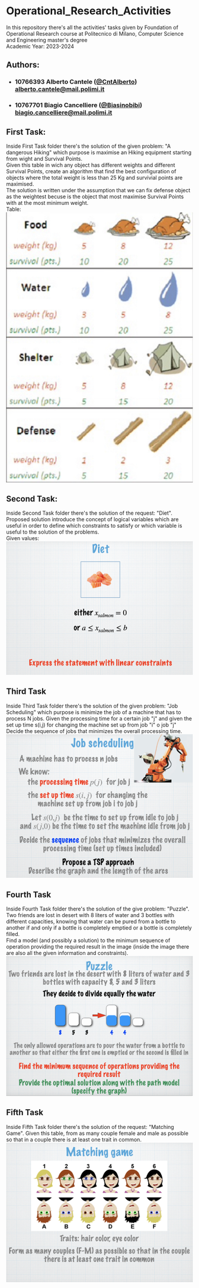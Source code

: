 # Operational_Research_Activities
In this repository there's all the activities' tasks given by Foundation of Operational Research course at Politecnico di Milano, Computer Science and Engineering master's degree <br>
Academic Year: 2023-2024 <br>
## Authors:
- ### 10766393    Alberto Cantele ([@CntAlberto](https://github.com/CntAlberto))<br>alberto.cantele@mail.polimi.it
- ### 10767701    Biagio Cancelliere ([@Biasinobibi](https://github.com/Biasinobibi))<br>biagio.cancelliere@mail.polimi.it

## First Task:
Inside First Task folder there's the solution of the given problem: "A dangerous Hiking" which purpose is maximise an Hiking equipment starting from wight and Survival Points. <br>
Given this table in wich any object has different weights and different Survival Points, create an algorithm that find the best configuration of objects where the total weight is less than 25 Kg and survivial points are maximised. <br>
The solution is written under the assumption that we can fix defense object as the weightest becuse is the object that most maximise Survival Points with at the most minimum weight. <br>
 Table: <br>
![Table:](https://github.com/CntAlberto/Operational_Research_Activities/blob/master/1%20-%20First%20Task/deliverables/First_Task.png)
<br>
## Second Task:
Inside Second Task folder there's the solution of the request: "Diet". <rb>
Proposed solution introduce the concept of logical variables which are useful in order to define which constraints to satisfy or which variable is useful to the solution of the problems. <br>
Given values: <br>
![Table:](https://github.com/CntAlberto/Operational_Research_Activities/blob/master/2%20-%20Second%20Task/SecondTaskIMG.png)
<br>
## Third Task
Inside Third Task folder there's the solution of the given problem: "Job Scheduling" which purpose is minimize the job of a machine that has to process N jobs.<rb>
Given the processing time for a certain job "j" and given the set up time s(i,j) for changing the machine set up from job "i" o job "j" Decide the sequence of jobs that minimizes the overall processing time. <br> 
![Table:](https://github.com/CntAlberto/Operational_Research_Activities/blob/master/3%20-%20Third%20Task/ThirdTskIMG.png)
<br>
## Fourth Task
Inside Fourth Task folder there's the solution of the give problem: "Puzzle". <rb>
Two friends are lost in desert with 8 liters of water and 3 bottles with different capacities, knowing that water can be pured from a bottle to another if and only if a bottle is completely emptied or a bottle is completely filled. <br>
Find a model (and possibly a solution) to the minimum sequence of operation providing the required result in the image (inside the image there are also all the given information and constraints). <br>
![Table:](https://github.com/CntAlberto/Operational_Research_Activities/blob/master/4%20-%20Fourth%20Task/FourthTaskIMG.png)
<br>
## Fifth Task
Inside Fifth Task folder there's the solution of the request: "Matching Game". <rb>
Given this table, from as many couple female and male as possible so that in a couple there is at least one trait in common. <br>
![Table:](https://github.com/CntAlberto/Operational_Research_Activities/blob/master/5%20-%20Fifth%20Task/FifthTaskIMG.png)
<br>
